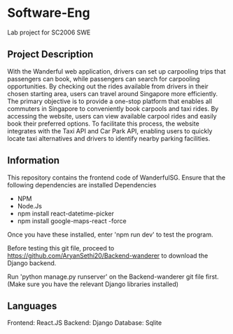 # Software-Eng
Lab project for SC2006 SWE

## Project Description
With the Wanderful web application, drivers can set up carpooling trips that passengers can book, while passengers can search for carpooling opportunities. By checking out the rides available from drivers in their chosen starting area, users can travel around Singapore more efficiently.
The primary objective is to provide a one-stop platform that enables all commuters in Singapore to conveniently book carpools and taxi rides. By accessing the website, users can view available carpool rides and easily book their preferred options. To facilitate this process, the website integrates with the Taxi API and Car Park API, enabling users to quickly locate taxi alternatives and drivers to identify nearby parking facilities.


## Information
This repository contains the frontend code of WanderfulSG. Ensure that the following dependencies are installed
Dependencies
- NPM
- Node.Js
- npm install react-datetime-picker
- npm install google-maps-react -force

Once you have these installed, enter 'npm run dev' to test the program.

Before testing this git file, proceed to https://github.com/AryanSethi20/Backend-wanderer to download the Django backend.

Run 'python manage.py runserver' on the Backend-wanderer git file first. (Make sure you have the relevant Django libraries installed)

## Languages
Frontend: React.JS
Backend: Django
Database: Sqlite

